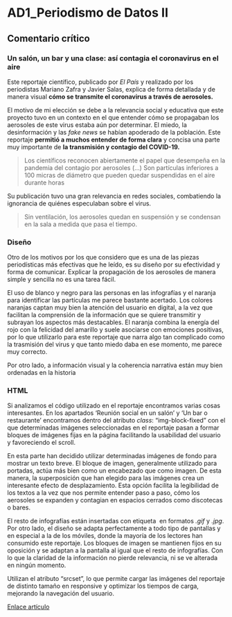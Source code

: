 # AD1_Periodismo de Datos II

## Comentario crítico

### Un salón, un bar y una clase: así contagia el coronavirus en el aire

Este reportaje científico, publicado por *El País* y realizado por los periodistas Mariano Zafra y Javier Salas, explica de forma detallada y de manera visual **cómo se transmite el coronavirus a través de aerosoles.**

El motivo de mi elección se debe a la relevancia social y educativa que este proyecto tuvo en un contexto en el que entender cómo se propagaban los aerosoles de este virus estaba aún por determinar. El miedo, la desinformación y las *fake news* se habían apoderado de la población. Este reportaje **permitió a muchos entender de forma clara** y concisa una parte muy importante de **la transmisión y contagio del COVID-19.**

> Los científicos reconocen abiertamente el papel que desempeña en la pandemia del contagio por aerosoles (...) Son partículas inferiores a 100 micras de diámetro que pueden quedar suspendidas en el aire durante horas

Su publicación tuvo una gran relevancia en redes sociales, combatiendo la ignorancia de quiénes especulaban sobre el virus.

> Sin ventilación, los aerosoles quedan en suspensión y se condensan en la sala a medida que pasa el tiempo.

### Diseño
Otro de los motivos por los que considero que es una de las piezas periodísticas más efectivas que he leído, es su diseño por su efectividad y forma de comunicar. Explicar la propagación de los aerosoles de manera simple y sencilla no es una tarea fácil.

El uso de blanco y negro para las personas en las infografías y el naranja para identificar las partículas me parece bastante acertado. Los colores naranjas captan muy bien la atención del usuario en digital, a la vez que facilitan la comprensión de la información que se quiere transmitir y subrayan los aspectos más destacables. El naranja combina la energía del rojo con la felicidad del amarillo y suele asociarse con emociones positivas, por lo que utilizarlo para este reportaje que narra algo tan complicado como la trasmisión del virus y que tanto miedo daba en ese momento, me parece muy correcto.

Por otro lado, a información visual y la coherencia narrativa están muy bien ordenadas en la historia

### HTML
Si analizamos el código utilizado en el reportaje encontramos varias cosas interesantes. En los apartados ‘Reunión social en un salón’ y  ‘Un bar o restaurante’ encontramos dentro del atributo *class*: “img-block-fixed” con el que determinadas imágenes seleccionadas en el reportaje pasan a formar bloques de imágenes fijas en la página facilitando la usabilidad del usuario y favoreciendo el scroll.

En esta parte han decidido utilizar determinadas imágenes de fondo para mostrar un texto breve. El bloque de imagen, generalmente utilizado para portadas, actúa más bien como un encabezado que como imagen. De esta manera, la superposición que han elegido para las imágenes crea un interesante efecto de desplazamiento. Esta opción facilita la legibilidad de los textos a la vez que nos permite entender paso a paso, cómo los aerosoles se expanden y contagian en espacios cerrados como discotecas o bares.

El resto de infografías están insertadas con etiqueta <img> en formatos *.gif* y *.jpg*. 
Por otro lado, el diseño se adapta perfectamente a todo tipo de pantallas y en especial a la de los móviles, donde la mayoría de los lectores han consumido este reportaje. Los bloques de imagen se mantienen fijos en su oposición y se adaptan a la pantalla al igual que el resto de infografías. Con lo que la claridad de la información no pierde relevancia, ni se ve alterada en ningún momento.

Utilizan el atributo “srcset”, lo que permite cargar las imágenes del reportaje de distinto tamaño en responsive y optimizar los tiempos de carga, mejorando la navegación del usuario.

[Enlace artículo](https://elpais.com/especiales/coronavirus-covid-19/un-salon-un-bar-y-una-clase-asi-contagia-el-coronavirus-en-el-aire/)
